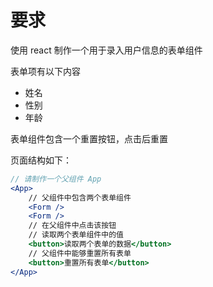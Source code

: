 # 要求

使用 react 制作一个用于录入用户信息的表单组件

表单项有以下内容

- 姓名
- 性别
- 年龄

表单组件包含一个重置按钮，点击后重置

页面结构如下：

```jsx
// 请制作一个父组件 App
<App>
    // 父组件中包含两个表单组件
    <Form />
    <Form />
    // 在父组件中点击该按钮
    // 读取两个表单组件中的值
    <button>读取两个表单的数据</button>
    // 父组件中能够重置所有表单
    <button>重置所有表单</button>
</App>
```
